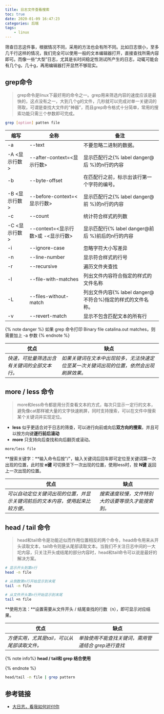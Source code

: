 ```yaml
---
title: 日志文件查看搜索
toc: true
date: 2020-01-09 16:47:23
categories: 后端
tags:
    - linux
---
```




筛查日志这件事，根据情况不同，采用的方法也会有所不同。比如日志很小，至多几千行这样的情况，我们完全可以使用一般的文本编辑器打开，直接查找所需内容即可。而像一些“大型”日志，尤其是长时间稳定性测试所产生的日志，动辄可能会有几个g，几十g，再用编辑器打开显然不够现实。

<!-- more -->

## grep命令

>  grep命令是linux下最好用的命令之一。grep用来筛选内容的速度应该是最快的，这点没有之一，大到几个g的文件，几秒就可以完成对单一关键词的筛取，可谓是查找大文件的“神器”，而且grep命令格式十分简单，常用的搜索功能只需三个参数即可完成。



```bash
grep [option] patten file
```

| 缩写          | 全称                               | 备注                                                       |
| ------------- | ---------------------------------- | ---------------------------------------------------------- |
| -a            | --text                             | 不要忽略二进制的数据。                                     |
| -A <显示行数> | --after-context=<显示行数>         | 显示匹配行之{% label danger@后 %}的n行的内容               |
| -b            | --byte-offset                      | 在匹配行之前，标示出该行第一个字符的编号。                 |
| -B <显示行数> | --before-context=<显示行数>        | 显示匹配行之{% label danger@前 %}的n行的内容               |
| -c            | --count                            | 统计符合样式的列数                                         |
| -C <显示行数> | --context=<显示行数>或 -<显示行数> | 显示匹配行{% label danger@前后 %}前后的n行的内容           |
| -i            | --ignore-case                      | 忽略字符大小写差异                                         |
| -n            | --line-number                      | 显示符合样式的行号                                         |
| -r            | --recursive                        | 遍历文件夹查找                                             |
| -l            | --file-with-matches                | 列出文件内容符合指定的样式的文件名称                       |
| -L            | --files-without-match              | 列出文件内容{% label danger@不符合%}指定的样式的文件名称。 |
| -v            | --revert-match                     | 显示不包含匹配文本的所有行                                 |



{% note danger %}
如果 grep 命令打印 Binary file catalina.out matches，则需要加上 -a 参数
{% endnote %}



| 优点                                         | 缺点                                                         |
| -------------------------------------------- | ------------------------------------------------------------ |
| *快速，可批量筛选出含有关键词的全部文本行。* | *如果关键词在文本中出现较多，无法快速定位至某一次关键词出现的位置，依然会出现刷屏效果。* |



## more / less 命令

> more和less命令都是用分页查看文本的方式，每次只显示一定行的文本，避免像cat那样被大量的文字快速刷屏，同时支持搜索，可以在文件中搜索某个关键词并实现定位。

- **less** 似乎更适合对于日志的筛查，可以进行向前或向后**双方向的搜索**，并且可以按方向键**逐行前后滚动**
- **more** 只支持向后查找和向后翻页或滚动。

```bash
more/less file
```

**搜索关键字：**输入命令后按"/"，输入关键词后回车即可定位至关键词第一次出现的位置，此时按 **n键** 可切换至下一次出现的位置，使用less时，按 **N键** 返回上一次出现的位置。

| 优点                                                         | 缺点                                               |
| ------------------------------------------------------------ | -------------------------------------------------- |
| *可以自动定位关键词出现的位置，并显示关键词前后的文本内容，使用起来比较方便。* | *搜索速度较慢，文件特别大的话要等很久才能搜索到。* |



## **head / tail 命令**

> head和tail命令是功能近似而作用位置相反的两个命令，head命令用来从开头读取文本，tail命令则是从尾部读取文本。当我们不关注日志中间的一大坨内容，只关注开头或结尾的部分内容时，head和tail命令可以说是最好的解决方案。

```bash
# 显示开头到第n行
head -n file

# 从倒数第n行开始显示到末尾
tail -n file

# 从文件开头第n行开始显示到末尾
tail +n file
```

**使用方法：**设置需要从文件开头 / 结尾查找的行数（n），即可显示对应结果。

| 优点                                         | 缺点                                                |
| -------------------------------------------- | --------------------------------------------------- |
| *方便实用，尤其是tail，可以从尾部读取文件。* | *单独使用不能查找关键词，需用管道结合 grep进行查找* |

{% note info%}
**head / tail和 grep 结合使用**

{% endnote %}

```bash
head/tail -n file | grep pattern
```



## 参考链接

- [大日志，看我如何对付你](https://cloud.tencent.com/developer/article/1484955)